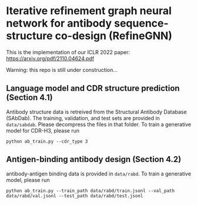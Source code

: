 # Iterative refinement graph neural network for antibody sequence-structure co-design (RefineGNN)

This is the implementation of our ICLR 2022 paper: https://arxiv.org/pdf/2110.04624.pdf

Warning: this repo is still under construction...

## Language model and CDR structure prediction (Section 4.1)
Antibody structure data is retreived from the Structural Antibody Database (SAbDab). The training, validation, and test sets are provided in `data/sabdab`. Please decompress the files in that folder. To train a generative model for CDR-H3, please run
```
python ab_train.py --cdr_type 3 
```

## Antigen-binding antibody design (Section 4.2)
antibody-antigen binding data is provided in `data/rabd`. To train a generative model, please run
```
python ab_train.py --train_path data/rabd/train.jsonl --val_path data/rabd/val.jsonl --test_path data/rabd/test.jsonl
```
